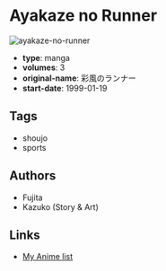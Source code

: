 # Ayakaze no Runner

![ayakaze-no-runner](https://cdn.myanimelist.net/images/manga/3/124369.jpg)

-   **type**: manga
-   **volumes**: 3
-   **original-name**: 彩風のランナー
-   **start-date**: 1999-01-19

## Tags

-   shoujo
-   sports

## Authors

-   Fujita
-   Kazuko (Story & Art)

## Links

-   [My Anime list](https://myanimelist.net/manga/72029/Ayakaze_no_Runner)
